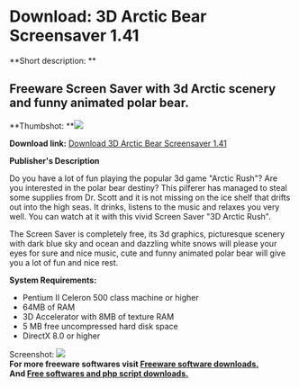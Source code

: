 # Download: 3D Arctic Bear Screensaver 1.41

**Short description: **

## Freeware Screen Saver with 3d Arctic scenery and funny animated polar bear.

  
**Thumbshot: **![](http://www.freewarefiles.com/screenshot/arctic_bear_md.gif)   
  
**Download link:** [Download 3D Arctic Bear Screensaver 1.41](http://freesoftwares.boysofts.com/D-Arctic-Bear_program_9993.html)  
  

**Publisher's Description**  
  

Do you have a lot of fun playing the popular 3d game "Arctic Rush"? Are you
interested in the polar bear destiny? This pilferer has managed to steal some
supplies from Dr. Scott and it is not missing on the ice shelf that drifts out
into the high seas. It drinks, listens to the music and relaxes you very well.
You can watch at it with this vivid Screen Saver "3D Arctic Rush".

The Screen Saver is completely free, its 3d graphics, picturesque scenery with
dark blue sky and ocean and dazzling white snows will please your eyes for
sure and nice music, cute and funny animated polar bear will give you a lot of
fun and nice rest.

**System Requirements:**

  * Pentium II Celeron 500 class machine or higher 
  * 64MB of RAM 
  * 3D Accelerator with 8MB of texture RAM 
  * 5 MB free uncompressed hard disk space 
  * DirectX 8.0 or higher 

  
  
Screenshot: ![](http://www.freewarefiles.com/screenshot/arctic_bear.gif)  
**For more freeware softwares visit [Freeware software downloads.](http://freesoftwares.boysofts.com/)**   
**And [Free softwares and php script downloads.](http://www.boysofts.com/)**

